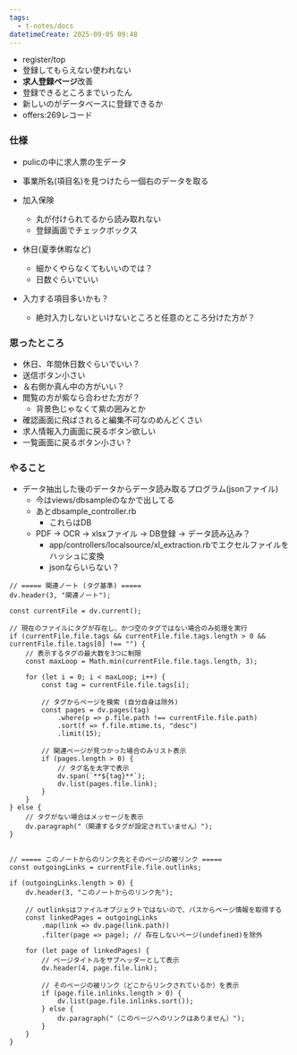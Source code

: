 ```yaml
---
tags:
  - t-notes/docs
datetimeCreate: 2025-09-05 09:48
---
```


- register/top
- 登録してもらえない使われない
- **求人登録ページ**改善
- 登録できるところまでいったん
- 新しいのがデータベースに登録できるか
- offers:269レコード

### 仕様
- pulicの中に求人票の生データ
- 事業所名(項目名)を見つけたら一個右のデータを取る
- 加入保険　
	- 丸が付けられてるから読み取れない
	- 登録画面でチェックボックス
- 休日(夏季休暇など)
	- 細かくやらなくてもいいのでは？
	- 日数ぐらいでいい

- 入力する項目多いかも？
	- 絶対入力しないといけないところと任意のところ分けた方が？

### 思ったところ
- 休日、年間休日数ぐらいでいい？
- 送信ボタン小さい
- ＆右側か真ん中の方がいい？
- 閲覧の方が紫なら合わせた方が？
	- 背景色じゃなくて紫の囲みとか
- 確認画面に飛ばされると編集不可なのめんどくさい
- 求人情報入力画面に戻るボタン欲しい
- 一覧画面に戻るボタン小さい？

### やること
- データ抽出した後のデータからデータ読み取るプログラム(jsonファイル)
	- 今はviews/dbsampleのなかで出してる
	- あとdbsample_controller.rb
		- これらはDB
	- PDF → OCR → xlsxファイル → DB登録 → データ読み込み？
		- app/controllers/localsource/xl_extraction.rbでエクセルファイルをハッシュに変換
		- jsonならいらない？




```dataviewjs
// ===== 関連ノート (タグ基準) =====
dv.header(3, "関連ノート");

const currentFile = dv.current();

// 現在のファイルにタグが存在し、かつ空のタグではない場合のみ処理を実行
if (currentFile.file.tags && currentFile.file.tags.length > 0 && currentFile.file.tags[0] !== "") {
    // 表示するタグの最大数を3つに制限
    const maxLoop = Math.min(currentFile.file.tags.length, 3);

    for (let i = 0; i < maxLoop; i++) {
        const tag = currentFile.file.tags[i];
        
        // タグからページを検索 (自分自身は除外)
        const pages = dv.pages(tag)
            .where(p => p.file.path !== currentFile.file.path) 
            .sort(f => f.file.mtime.ts, "desc")
            .limit(15);
        
        // 関連ページが見つかった場合のみリスト表示
        if (pages.length > 0) {
            // タグ名を太字で表示
            dv.span(`**${tag}**`); 
            dv.list(pages.file.link);
        }
    }
} else {
    // タグがない場合はメッセージを表示
    dv.paragraph("（関連するタグが設定されていません）");
}


// ===== このノートからのリンク先とそのページの被リンク =====
const outgoingLinks = currentFile.file.outlinks;

if (outgoingLinks.length > 0) {
    dv.header(3, "このノートからのリンク先");
    
    // outlinksはファイルオブジェクトではないので、パスからページ情報を取得する
    const linkedPages = outgoingLinks
        .map(link => dv.page(link.path))
        .filter(page => page); // 存在しないページ(undefined)を除外

    for (let page of linkedPages) {
        // ページタイトルをサブヘッダーとして表示
        dv.header(4, page.file.link);
        
        // そのページの被リンク（どこからリンクされているか）を表示
        if (page.file.inlinks.length > 0) {
            dv.list(page.file.inlinks.sort());
        } else {
            dv.paragraph("（このページへのリンクはありません）");
        }
    }
}
```